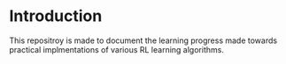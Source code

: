 # Introduction 

This repositroy is made to document the learning progress made towards practical implmentations of various RL learning algorithms. 
